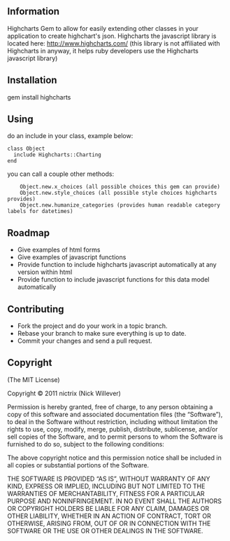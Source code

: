 ## Information

Highcharts Gem to allow for easily extending other classes in your application to create highchart's json.  Highcharts the javascript library is located here: http://www.highcharts.com/ (this library is not affiliated with Highcharts in anyway, it helps ruby developers use the Highcharts javascript library)

## Installation

  gem install highcharts

## Using

do an include in your class, example below:

    class Object
      include Highcharts::Charting
    end

you can call a couple other methods:

		Object.new.x_choices (all possible choices this gem can provide)
		Object.new.style_choices (all possible style choices highcharts provides)
		Object.new.humanize_categories (provides human readable category labels for datetimes)

## Roadmap

- Give examples of html forms
- Give examples of javascript functions
- Provide function to include highcharts javascript automatically at any version within html
- Provide function to include javascript functions for this data model automatically

## Contributing

- Fork the project and do your work in a topic branch.
- Rebase your branch to make sure everything is up to date.
- Commit your changes and send a pull request.

## Copyright

(The MIT License)

Copyright © 2011 nictrix (Nick Willever)

Permission is hereby granted, free of charge, to any person obtaining a copy of this software and associated documentation files (the “Software”), to deal in the Software without restriction, including without limitation the rights to use, copy, modify, merge, publish, distribute, sublicense, and/or sell copies of the Software, and to permit persons to whom the Software is furnished to do so, subject to the following conditions:

The above copyright notice and this permission notice shall be included in all copies or substantial portions of the Software.

THE SOFTWARE IS PROVIDED “AS IS”, WITHOUT WARRANTY OF ANY KIND, EXPRESS OR IMPLIED, INCLUDING BUT NOT LIMITED TO THE WARRANTIES OF MERCHANTABILITY, FITNESS FOR A PARTICULAR PURPOSE AND NONINFRINGEMENT. IN NO EVENT SHALL THE AUTHORS OR COPYRIGHT HOLDERS BE LIABLE FOR ANY CLAIM, DAMAGES OR OTHER LIABILITY, WHETHER IN AN ACTION OF CONTRACT, TORT OR OTHERWISE, ARISING FROM, OUT OF OR IN CONNECTION WITH THE SOFTWARE OR THE USE OR OTHER DEALINGS IN THE SOFTWARE.
